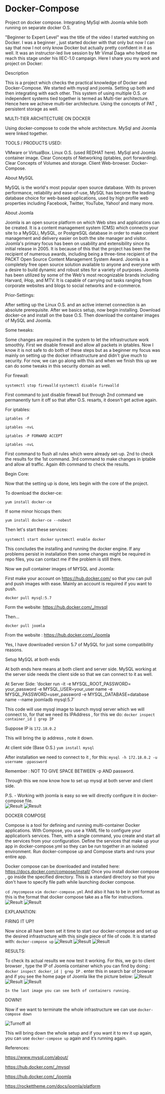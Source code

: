 # Docker-Compose
Project on docker compose. Integrating MySql with Joomla while both running on separate docker O.S. 

"Beginner to Expert Level" was the title of the video I started watching on Docker. I was a beginner , just started docker with that only but now I can say that now I not only know Docker but actually pretty confident in it as well.
It was an instructor-led live session by Mr Vimal Daga who helped me reach this stage under his IIEC-1.0 campaign.
Here I share you my work and project on Docker:

Description

This is a project which checks the practical knowledge of Docker and Docker-Compose.
We started with mysql and joomla. Setting up both and then integrating with each other. This system of using multiple O.S. or independent systems  tied together is termed as Multi-tier architecture. Hence here we achieve multi-tier architecture. Using the concepts of PAT , persistent storage as well.

MULTI-TIER ARCHITECTURE ON DOCKER  

Using docker-compose to code the whole architecture.
MySql and Joomla were linked together.


TOOLS / PRODUCTS USED:

VMware or VirtualBox. 
Linux O.S. (used REDHAT here).
MySql and Joomla container image.
Clear Concepts of Networking (iptables, port forwarding).
Clear Concepts of Volumes and storage.
Client Web-browser.
Docker-Compose.

About MySQL

MySQL is the world's most popular open source database. With its proven performance, reliability and ease-of-use, MySQL has become the leading database choice for web-based applications, used by high profile web properties including Facebook, Twitter, YouTube, Yahoo! and many more.

About Joomla

Joomla is an open source platform on which Web sites and applications can be created. It is a content management system (CMS) which connects your site to a MySQLi, MySQL, or PostgreSQL database in order to make content management and delivery easier on both the site manager and visitor.
Joomla's primary focus has been on usability and extensibility since its initial release in 2005. It is because of this that the project has been the recipient of numerous awards, including being a three-time recipient of the PACKT Open Source Content Management System Award.
Joomla is a completely free open source solution available to anyone and everyone with a desire to build dynamic and robust sites for a variety of purposes. Joomla has been utilized by some of the Web's most recognizable brands including Harvard, iHop, and MTV. It is capable of carrying out tasks ranging from corporate websites and blogs to social networks and e-commerce.

Prior-Settings:

After setting up the Linux O.S. and an active internet connection is an absolute prerequisite. 
After we basics setup, now begin installing. Download docker-ce and install on the base O.S. Then download the container images of MySQL and Joomla.

Some tweaks:

Some changes are required in the system to let the infrastructure work smoothly. First we disable firewall and allow all packets in iptables. Now I know it is not safe to do both of these steps but as a beginner my focus  was mainly on setting up the docker infrastructure and didn't give much to security. For now, we can go along with this and when we finish this up we can do some tweaks in this security domain as well.

For firewall:

`systemctl stop firewalld`
`systemctl disable firewalld`

First command to just disable firewall but through 2nd command we permanently turn it off so that after O.S. resarts,  it doesn't get active again.

For iptables:

`iptables -F` 

`iptables -nvL`

`iptables -P FORWARD ACCEPT`

`iptables -nvL`

First command to flush all rules which were already set-up. 2nd to check the results for the 1st command. 3rd command to make changes in iptable and allow all traffic. Again 4th command to check the results.

Begin Core:

Now that the setting up is done, lets begin with the core of the project.

To download the docker-ce:

`yum install docker-ce`

If some minor hiccups then:

`yum install docker-ce --nobest`

Then let's start these services:

`systemctl start docker`
`systemctl enable docker`

This concludes the installing and running the docker engine. If any problems persist in installation then some changes might be required in repo files, you can contact me if the problem is still there.

Now we pull container images of MYSQL and Joomla:

First make your account on https://hub.docker.com/ so that you can pull and push images with ease. Mainly an account is required if you want to push.

`docker pull mysql:5.7`

Form the website: https://hub.docker.com/_/mysql

Then...

`docker pull joomla`

From the website : https://hub.docker.com/_/joomla

Yes, I have downloaded version 5.7 of MySQL for just some compatibility reasons.

Setup MySQL at both ends

At both ends here means at both client and server side. MySQL working at the server side needs the client side so that we can connect to it as well.

At Server Side:
‘docker run -it -e MYSQL_ROOT_PASSWORD= your_password -e MYSQL_USER=your_user name -e MYSQL_PASSWORD=user_password -e MYSQL_DATABASE=database name --name joomladb mysql:5.7`

This code will use mysql image to launch mysql server which we will connect to, for that we need its IPAddress , for this we do: 
`docker inspect container_id | grep IP`

Suppose IP is `172.18.0.2`

This will bring the ip address , note it down.

At client side (Base O.S.)
`yum install mysql`

After installation we need to connect to it , for this:
`mysql -h 172.18.0.2 -u username -ppassword`

Remember : NOT TO GIVE SPACE BETWEEN -p AND password.

Through this we now know how to set up mysql at both server and client side.

P.S. - Working with joomla is easy so we will directly configure it in docker-compose file.  
![Result](Screenshots/ScreenShots/CaptureFINAL9.PNG)
![Result](Screenshots/ScreenShots/CaptureFINAL10.PNG)



DOCKER COMPOSE

Compose is a tool for defining and running multi-container Docker applications. With Compose, you use a YAML file to configure your application’s services. Then, with a single command, you create and start all the services from your configuration. 
Define the services that make up your app in docker-compose.yml so they can be run together in an isolated environment.
Run docker-compose up and Compose starts and runs your entire app.

Docker compose can be downloaded and installed here: https://docs.docker.com/compose/install/
Once you install docker compose , go inside the specified directory.
This is a standard directory so that you don't have to specify file path while launching docker compose.

`cd /mycompose`
`vim docker-compose.yml`
And also it has to be in yml format as this is the format that docker compose take as a file for instructions.
![Result](Screenshots/ScreenShots/CaptureFINAL6.PNG)
![Result](Screenshots/ScreenShots/CaptureFINAL6.PNG)

EXPLANATION:




FIRING IT UP!!

Now since all have been set it time to start our docker-compose and set up the desired infrastructure with this single piece of file of code.
It is started with:
`docker-compose up`
![Result](Screenshots/ScreenShots/CaptureFINAL3.PNG)
![Result](Screenshots/ScreenShots/CaptureFINAL4.PNG)
![Result](Screenshots/ScreenShots/CaptureFINAL5.PNG)


RESULTS:

To check its actual results we now test it working. For this, we go to client browser , type the IP of Joomla container which you can find by doing : `docker inspect docker_id | grep IP` . enter this in search bar of browser and if you see the home page of Joomla like the picture below:
![Result](Screenshots/ScreenShots/CaptureFINAL1.PNG)
![Result](Screenshots/ScreenShots/CaptureFINAL2.PNG)
![Result](Screenshots/ScreenShots/CaptureFINAL8.PNG)

`In the last image you can see both of containers running.`

DOWN!!

Now if we want to terminate the whole infrastructure we can use 
`docker-compose down`

![Turnoff all](Screenshots/ScreenShots/CaptureFINAL11.PNG)

This will bring down the whole setup and if you want it to rev it up again, you can use `docker-compose up` again and it’s running again.






References:

https://www.mysql.com/about/

https://hub.docker.com/_/mysql

https://hub.docker.com/_/joomla

https://rockettheme.com/docs/joomla/platform


